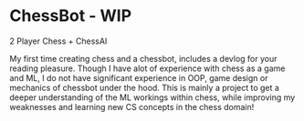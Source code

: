# ChessBot  - WIP 
2 Player Chess + ChessAI

My first time creating chess and a chessbot, includes a devlog for your reading pleasure.
Though I have alot of experience with chess as a game and ML, I do not have significant experience in OOP, game design or mechanics of chessbot under the hood. This is mainly a project to get a deeper understanding of the ML workings within chess, while improving my weaknesses and learning new CS concepts in the chess domain! 




